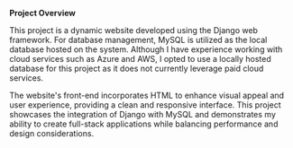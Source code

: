 **Project Overview**

This project is a dynamic website developed using the Django web framework. For database management, MySQL is utilized as the local database hosted on the system. Although I have experience working with cloud services such as Azure and AWS, I opted to use a locally hosted database for this project as it does not currently leverage paid cloud services.

The website's front-end incorporates HTML to enhance visual appeal and user experience, providing a clean and responsive interface. This project showcases the integration of Django with MySQL and demonstrates my ability to create full-stack applications while balancing performance and design considerations.
